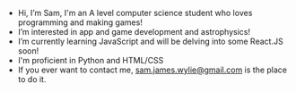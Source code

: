 - Hi, I’m Sam, I'm an A level computer science student who loves programming and making games!
- I’m interested in app and game development and astrophysics!
- I’m currently learning JavaScript and will be delving into some React.JS soon!
- I'm proficient in Python and HTML/CSS
- If you ever want to contact me, sam.james.wylie@gmail.com is the place to do it.
